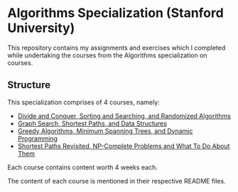 # Algorithms Specialization (Stanford University)

This repository contains my assignments and exercises which I completed while undertaking the courses from the Algorithms specialization on courses.

## Structure

This specialization comprises of 4 courses, namely:

- [Divide and Conquer, Sorting and Searching, and Randomized Algorithms](https://www.coursera.org/learn/algorithms-divide-conquer)
- [Graph Search, Shortest Paths, and Data Structures](https://www.coursera.org/learn/algorithms-graphs-data-structures)
- [Greedy Algorithms, Minimum Spanning Trees, and Dynamic Programming](https://www.coursera.org/learn/algorithms-greedy)
- [Shortest Paths Revisited, NP-Complete Problems and What To Do About Them](https://www.coursera.org/learn/algorithms-npcomplete)

Each course contains content worth 4 weeks each.

The content of each course is mentioned in their respective README files.

